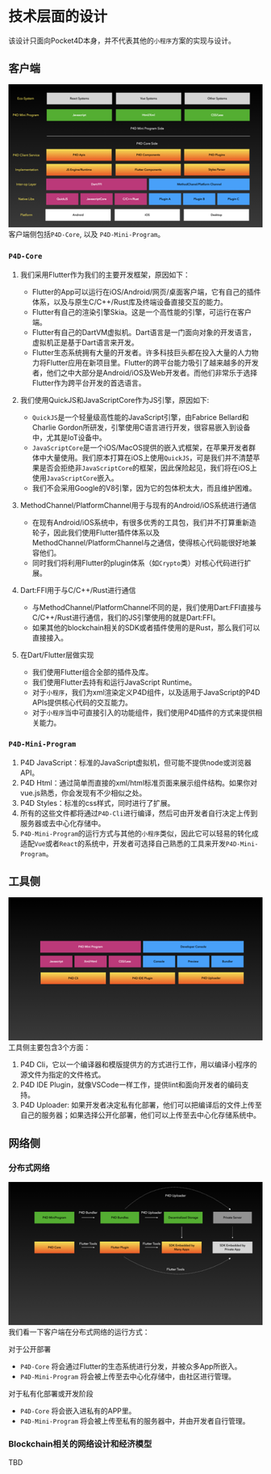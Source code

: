 # 技术层面的设计

该设计只面向Pocket4D本身，并不代表其他的`小程序`方案的实现与设计。

## 客户端

![客户端架构](/assets/p4d_client_structure.001.jpeg)
客户端侧包括`P4D-Core`, 以及 `P4D-Mini-Program`。

### `P4D-Core` 

1. 我们采用Flutter作为我们的主要开发框架，原因如下：
   
   * Flutter的App可以运行在iOS/Android/网页/桌面客户端，它有自己的插件体系，以及与原生C/C++/Rust库及终端设备直接交互的能力。
   * Flutter有自己的渲染引擎Skia。这是一个高性能的引擎，可运行在客户端。
   * Flutter有自己的DartVM虚拟机。Dart语言是一门面向对象的开发语言，虚拟机正是基于Dart语言来开发。
   * Flutter生态系统拥有大量的开发者。许多科技巨头都在投入大量的人力物力将Flutter应用在新项目里。Flutter的跨平台能力吸引了越来越多的开发者，他们之中大部分是Android/iOS及Web开发者。而他们非常乐于选择Flutter作为跨平台开发的首选语言。
  
2. 我们使用QuickJS和JavaScriptCore作为JS引擎，原因如下:
   * `QuickJS`是一个轻量级高性能的JavaScript引擎，由Fabrice Bellard和Charlie Gordon所研发，引擎使用C语言进行开发，很容易嵌入到设备中，尤其是IoT设备中。
   * `JavaScriptCore`是一个iOS/MacOS提供的嵌入式框架，在苹果开发者群体中大量使用。我们原本打算在iOS上使用`QuickJS`，可是我们并不清楚苹果是否会拒绝非`JavaScriptCore`的框架，因此保险起见，我们将在iOS上使用`JavaScriptCore`嵌入。
   * 我们不会采用Google的V8引擎，因为它的包体积太大，而且维护困难。
  
3. MethodChannel/PlatformChannel用于与现有的Android/iOS系统进行通信
   * 在现有Android/iOS系统中，有很多优秀的工具包，我们并不打算重新造轮子，因此我们使用Flutter插件体系以及MethodChannel/PlatformChannel与之通信，使得核心代码能很好地兼容他们。
   * 同时我们将利用Flutter的plugin体系（如`Crypto`类）对核心代码进行扩展。

4. Dart:FFI用于与C/C++/Rust进行通信
   * 与MethodChannel/PlatformChannel不同的是，我们使用Dart:FFI直接与C/C++/Rust进行通信，我们的JS引擎使用的就是Dart:FFI。
   * 如果其他的blockchain相关的SDK或者插件使用的是Rust，那么我们可以直接接入。
  
5. 在Dart/Flutter层做实现
   * 我们使用Flutter组合全部的插件及库。
   * 我们使用Flutter去持有和运行JavaScript Runtime。
   * 对于`小程序`，我们为xml渲染定义P4D组件，以及适用于JavaScript的P4D APIs提供核心代码的交互能力。
   * 对于`小程序`当中可直接引入的功能组件，我们使用P4D插件的方式来提供相关能力。


### `P4D-Mini-Program` 

1. P4D JavaScript：标准的JavaScript虚拟机，但可能不提供node或浏览器API。
2. P4D Html：通过简单而直接的xml/html标准页面来展示组件结构。如果你对vue.js熟悉，你会发现有不少相似之处。
3. P4D Styles：标准的css样式，同时进行了扩展。
4. 所有的这些文件都将通过`P4D-Cli`进行编译，然后可由开发者自行决定上传到服务器或去中心化存储中。
5. `P4D-Mini-Program`的运行方式与其他的`小程序`类似，因此它可以轻易的转化成适配`Vue`或者`React`的系统中，开发者可选择自己熟悉的工具来开发`P4D-Mini-Program`。

## 工具侧
![工具侧](/assets/p4d_tooling.001.jpeg)
工具侧主要包含3个方面：
1. P4D Cli，它以一个编译器和模版提供方的方式进行工作，用以编译小程序的源文件为指定的文件格式。
2. P4D IDE Plugin，就像VSCode一样工作，提供lint和面向开发者的编码支持。
3. P4D Uploader: 如果开发者决定私有化部署，他们可以把编译后的文件上传至自己的服务器；如果选择公开化部署，他们可以上传至去中心化存储系统中。

## 网络侧

### 分布式网络

![分布式网络](/assets/p4d_general_design.001.jpeg)
我们看一下客户端在分布式网络的运行方式：


对于公开部署
* `P4D-Core` 将会通过Flutter的生态系统进行分发，并被众多App所嵌入。
* `P4D-Mini-Program` 将会被上传至去中心化存储中，由社区进行管理。

对于私有化部署或开发阶段
* `P4D-Core` 将会嵌入进私有的APP里。
* `P4D-Mini-Program` 将会被上传至私有的服务器中，并由开发者自行管理。

### Blockchain相关的网络设计和经济模型
TBD

